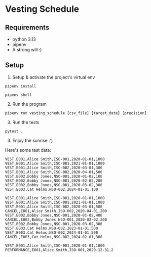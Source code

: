 # Vesting Schedule

## Requirements
* python 3.13
* pipenv
* A strong will :)


## Setup

1. Setup & activate the project's virtual env
```shell
pipenv install
```

```shell
pipenv shell
```

2. Run the program
```shell
pipenv run vesting_schedule [csv_file] [target_date] [precision]
```

3. Run the tests
```shell
pytest . 
```

3. Enjoy the sunrise :')


Here's some test data:
```
VEST,E001,Alice Smith,ISO-001,2020-01-01,1000
VEST,E001,Alice Smith,ISO-001,2021-01-01,1000
VEST,E001,Alice Smith,ISO-002,2020-03-01,300
VEST,E001,Alice Smith,ISO-002,2020-04-01,500
VEST,E002,Bobby Jones,NSO-001,2020-01-02,100
VEST,E002,Bobby Jones,NSO-001,2020-02-02,200
VEST,E002,Bobby Jones,NSO-001,2020-03-02,300
VEST,E003,Cat Helms,NSO-002,2024-01-01,100
```

```
VEST,E001,Alice Smith,ISO-001,2020-01-01,1000
VEST,E001,Alice Smith,ISO-001,2021-01-01,1000
VEST,E001,Alice Smith,ISO-002,2020-03-01,500
CANCEL,E001,Alice Smith,ISO-002,2020-04-01,200
VEST,E002,Bobby Jones,NSO-001,2020-01-02,400
CANCEL,E002,Bobby Jones,NSO-001,2020-02-02,200
VEST,E002,Bobby Jones,NSO-001,2020-03-02,300
VEST,E003,Cat Helms,NSO-002,2023-01-01,500
VEST,E003,Cat Helms,NSO-002,2024-01-01,500
CANCEL,E003,Cat Helms,NSO-002,2024-02-01,300
```

```
VEST,E001,Alice Smith,ISO-001,2020-01-01,1000
PERFORMANCE,E001,Alice Smith,ISO-001,2020-12-31,2
```
